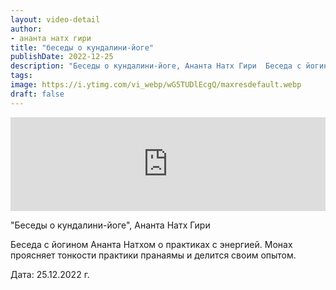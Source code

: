 ```yaml
---
layout: video-detail
author:
- ананта натх гири
title: "беседы о кундалини-йоге"
publishDate: 2022-12-25
description: "Беседы о кундалини-йоге, Ананта Натх Гири  Беседа с йогином Ананта Натхом о практиках с энергией. Монах проясняет тонкости практики пранаямы и делится своим опытом.   Дата  25.12.2022 г."
tags: 
image: https://i.ytimg.com/vi_webp/wG5TUDlEcgQ/maxresdefault.webp
draft: false
---
```


<iframe width="100%" src="https://www.youtube.com/embed/wG5TUDlEcgQ" frameborder="0" allowfullscreen=""></iframe> 

 "Беседы о кундалини-йоге", Ананта Натх Гири

 Беседа с йогином Ананта Натхом о практиках с энергией. Монах проясняет тонкости практики пранаямы и делится своим опытом.

  
 Дата: 25.12.2022 г.

  

 
